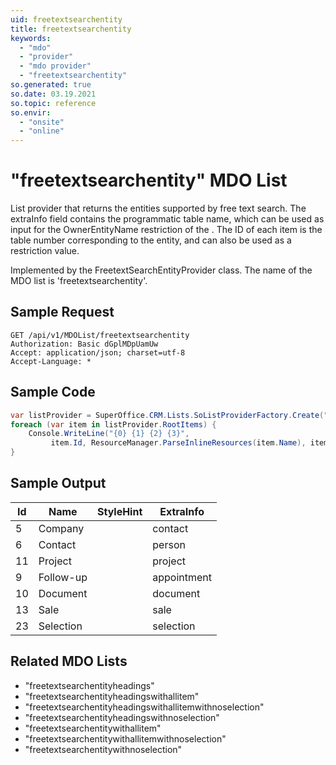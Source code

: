 ```yaml
---
uid: freetextsearchentity
title: freetextsearchentity
keywords:
  - "mdo"
  - "provider"
  - "mdo provider"
  - "freetextsearchentity"
so.generated: true
so.date: 03.19.2021
so.topic: reference
so.envir:
  - "onsite"
  - "online"
---
```


# "freetextsearchentity" MDO List
List provider that returns the entities supported by free text search. The extraInfo field contains the
programmatic table name, which can be used as input for the OwnerEntityName restriction of the
<see cref="T:SuperOffice.CRM.ArchiveLists.FreetextCountProvider" />. The ID of each item is the table number
corresponding to the entity, and can also be used as a restriction value.



Implemented by the <see cref="T:SuperOffice.CRM.Lists.FreetextSearchEntityProvider">FreetextSearchEntityProvider</see> class.
The name of the MDO list is 'freetextsearchentity'.




## Sample Request

```http!
GET /api/v1/MDOList/freetextsearchentity
Authorization: Basic dGplMDpUamUw
Accept: application/json; charset=utf-8
Accept-Language: *

```

## Sample Code
```cs
var listProvider = SuperOffice.CRM.Lists.SoListProviderFactory.Create("freetextsearchentity", forceFlatList: true);
foreach (var item in listProvider.RootItems) {
    Console.WriteLine("{0} {1} {2} {3}", 
         item.Id, ResourceManager.ParseInlineResources(item.Name), item.StyleHint, item.ExtraInfo);
}
```

## Sample Output

|Id   | Name  |StyleHint|ExtraInfo |
| --- | ----- | ------- | -------- |
|5|Company||contact|
|6|Contact||person|
|11|Project||project|
|9|Follow-up||appointment|
|10|Document||document|
|13|Sale||sale|
|23|Selection||selection|


## Related MDO Lists

* "freetextsearchentityheadings"
* "freetextsearchentityheadingswithallitem"
* "freetextsearchentityheadingswithallitemwithnoselection"
* "freetextsearchentityheadingswithnoselection"
* "freetextsearchentitywithallitem"
* "freetextsearchentitywithallitemwithnoselection"
* "freetextsearchentitywithnoselection"
